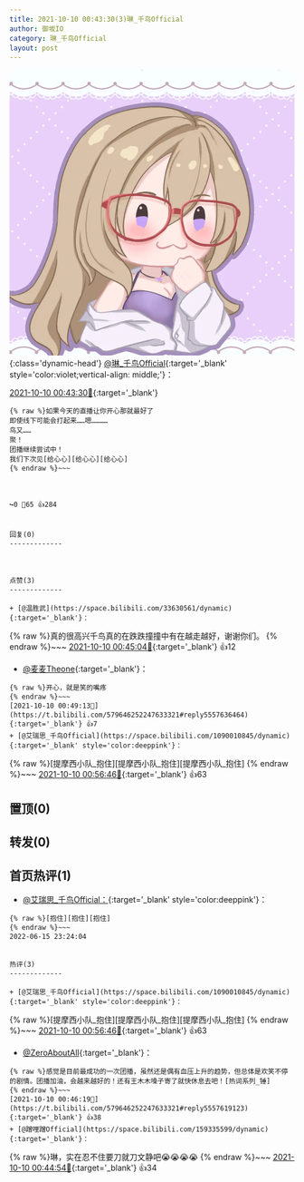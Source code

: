 ```yaml
---
title: 2021-10-10 00:43:30(3)琳_千鸟Official
author: 御坂IO
category: 琳_千鸟Official
layout: post
---
```


![img](/images/c0a88f85ebd0d056f37b114e0748e69556c8b488.jpg){:class='dynamic-head'}
[@琳_千鸟Official](https://space.bilibili.com/1620923329/dynamic){:target='_blank' style='color:violet;vertical-align: middle;'}：

[2021-10-10 00:43:30🔗](https://t.bilibili.com/579646252247633321){:target='_blank'}

~~~
{% raw %}如果今天的直播让你开心那就最好了
即使线下可能会打起来……嗯…………
鸟又……
聚！
团播继续尝试中！
我们下次见[给心心][给心心][给心心]
{% endraw %}~~~



↪️0 💬65 👍284


回复(0)
-------------



点赞(3)
-------------

+ [@温胜武](https://space.bilibili.com/33630561/dynamic){:target='_blank'}：
~~~
{% raw %}真的很高兴千鸟真的在跌跌撞撞中有在越走越好，谢谢你们。
{% endraw %}~~~
[2021-10-10 00:45:04🔗](https://t.bilibili.com/579646252247633321#reply5557620289){:target='_blank'} 👍12
+ [@麦麦Theone](https://space.bilibili.com/14097898/dynamic){:target='_blank'}：
~~~
{% raw %}开心，就是笑的嘴疼
{% endraw %}~~~
[2021-10-10 00:49:13🔗](https://t.bilibili.com/579646252247633321#reply5557636464){:target='_blank'} 👍7
+ [@艾瑞思_千鸟Official](https://space.bilibili.com/1090010845/dynamic){:target='_blank' style='color:deeppink'}：
~~~
{% raw %}[提摩西小队_抱住][提摩西小队_抱住][提摩西小队_抱住]
{% endraw %}~~~
[2021-10-10 00:56:46🔗](https://t.bilibili.com/579646252247633321#reply5557675837){:target='_blank'} 👍63


置顶(0)
-------------



转发(0)
-------------



首页热评(1)
-------------

+ [@艾瑞思_千鸟Official：](https://space.bilibili.com/1090010845/dynamic){:target='_blank' style='color:deeppink'}：
~~~
{% raw %}[抱住][抱住][抱住]
{% endraw %}~~~
2022-06-15 23:24:04


热评(3)
-------------

+ [@艾瑞思_千鸟Official](https://space.bilibili.com/1090010845/dynamic){:target='_blank' style='color:deeppink'}：
~~~
{% raw %}[提摩西小队_抱住][提摩西小队_抱住][提摩西小队_抱住]
{% endraw %}~~~
[2021-10-10 00:56:46🔗](https://t.bilibili.com/579646252247633321#reply5557675837){:target='_blank'} 👍63
+ [@ZeroAboutAll](https://space.bilibili.com/6509875/dynamic){:target='_blank'}：
~~~
{% raw %}感觉是目前最成功的一次团播，虽然还是偶有血压上升的趋势，但总体是欢笑不停的剧情。团播加油，会越来越好的！还有王木木嗓子寄了就快休息去吧！[热词系列_锤]
{% endraw %}~~~
[2021-10-10 00:46:19🔗](https://t.bilibili.com/579646252247633321#reply5557619123){:target='_blank'} 👍38
+ [@蹭哩蹭Official](https://space.bilibili.com/159335599/dynamic){:target='_blank'}：
~~~
{% raw %}琳，实在忍不住要刀就刀文静吧😭😭😭😭
{% endraw %}~~~
[2021-10-10 00:44:54🔗](https://t.bilibili.com/579646252247633321#reply5557613691){:target='_blank'} 👍34


